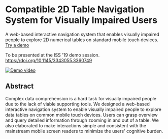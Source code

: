 # Compatible 2D Table Navigation System for Visually Impaired Users

A web-based interactive navigation system that enables visually impaired people to explore 2D numerical tables on standard mobile touch devices. [Try a demo](https://kiroong.github.io/To-Heatmap-And-Beyond)

To be presented at the ISS '19 demo session.  
https://doi.org/10.1145/3343055.3360749

[![Demo video](http://img.youtube.com/vi/wQ0M6Dkypuo/0.jpg)](https://www.youtube.com/watch?v=wQ0M6Dkypuo "Demo video")

## Abstract

Complex data comprehension is a hard task for visually impaired people due to the lack of viable supporting tools. We designed a web-based interactive navigation system to enable visually impaired people to explore data tables on common mobile touch devices. Users can grasp overview and query detailed information through zooming in and out of a table. We also elaborated to make interactions simple and consistent with the mainstream mobile screen readers to minimize the users' cognitive burden.
